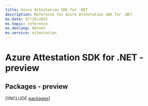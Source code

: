 ```yaml
---
title: Azure Attestation SDK for .NET
description: Reference for Azure Attestation SDK for .NET
ms.date: 07/29/2025
ms.topic: reference
ms.devlang: dotnet
ms.service: attestation
---
```

# Azure Attestation SDK for .NET - preview
## Packages - preview
[!INCLUDE [packages](attestation-index.md)]